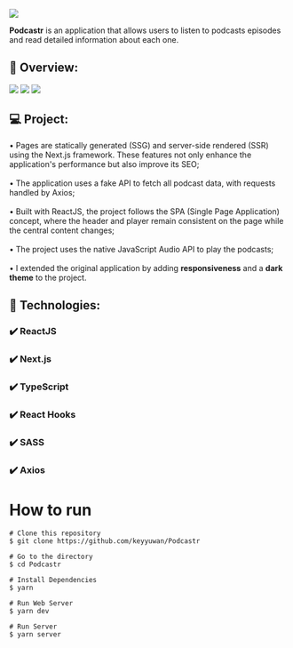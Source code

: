 ![](./public/favicon.png)

<strong>Podcastr</strong> is an application that allows users to listen to podcasts episodes and read detailed information about each one.

## 📸 Overview:
![](./public/gifs/pod1.gif)
![](./public/gifs/pod2.gif)
![](./public/gifs/darkMode.gif)

## 💻 Project:
• Pages are statically generated (SSG) and server-side rendered (SSR) using the Next.js framework. These features not only enhance the application's performance but also improve its SEO; <br /> <br />
• The application uses a fake API to fetch all podcast data, with requests handled by Axios; <br /> <br />
• Built with ReactJS, the project follows the SPA (Single Page Application) concept, where the header and player remain consistent on the page while the central content changes; <br /> <br />
• The project uses the native JavaScript Audio API to play the podcasts; <br /> <br />
• I extended the original application by adding <strong>responsiveness</strong> and a <strong>dark theme</strong> to the project. <br />

## 🚀 Technologies:
### ✔️ ReactJS
### ✔️ Next.js
### ✔️ TypeScript
### ✔️ React Hooks
### ✔️ SASS
### ✔️ Axios

# How to run

```
# Clone this repository
$ git clone https://github.com/keyyuwan/Podcastr

# Go to the directory
$ cd Podcastr

# Install Dependencies
$ yarn

# Run Web Server
$ yarn dev

# Run Server
$ yarn server
```
